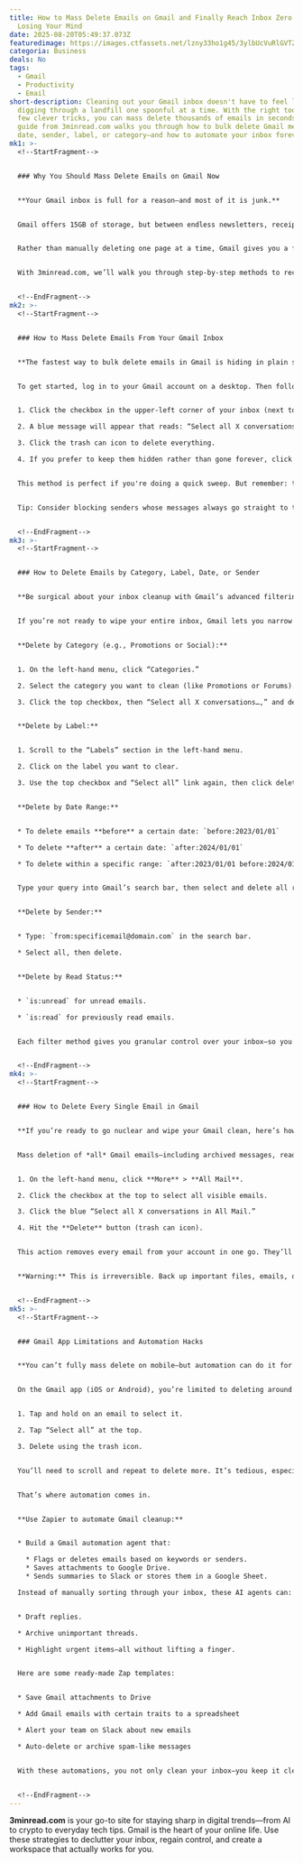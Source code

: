 ```yaml
---
title: How to Mass Delete Emails on Gmail and Finally Reach Inbox Zero Without
  Losing Your Mind
date: 2025-08-20T05:49:37.073Z
featuredimage: https://images.ctfassets.net/lzny33ho1g45/3ylbUcVuRlGVTZ085lwaqs/26638f311bdbd28fac37bf7d9e5a2347/gmail_hero.png?fm=avif&q=31&fit=thumb&w=1520&h=760
categoria: Business
deals: No
tags:
  - Gmail
  - Productivity
  - Email
short-description: Cleaning out your Gmail inbox doesn't have to feel like
  digging through a landfill one spoonful at a time. With the right tools and a
  few clever tricks, you can mass delete thousands of emails in seconds. This
  guide from 3minread.com walks you through how to bulk delete Gmail messages by
  date, sender, label, or category—and how to automate your inbox forever.
mk1: >-
  <!--StartFragment-->


  ### Why You Should Mass Delete Emails on Gmail Now


  **Your Gmail inbox is full for a reason—and most of it is junk.**


  Gmail offers 15GB of storage, but between endless newsletters, receipts, spam, and forgotten threads, that limit can fill up fast. When you hit storage capacity, you lose access to vital emails, attachments, and even Google Drive functions. Mass deleting is your quickest path to clarity—and possibly your only shot at ever seeing Inbox Zero.


  Rather than manually deleting one page at a time, Gmail gives you a few built-in tools that allow for mass deletion. The platform even offers filters so you can target only the types of emails you want to remove—like promotional junk, social updates, or ancient unread messages. And with some strategic filtering, you can clear out years of digital clutter in just a few clicks.


  With 3minread.com, we’ll walk you through step-by-step methods to reclaim your inbox, avoid future email overload, and build automations that do the work for you.


  <!--EndFragment-->
mk2: >-
  <!--StartFragment-->


  ### How to Mass Delete Emails From Your Gmail Inbox


  **The fastest way to bulk delete emails in Gmail is hiding in plain sight.**


  To get started, log in to your Gmail account on a desktop. Then follow this process:


  1. Click the checkbox in the upper-left corner of your inbox (next to the refresh icon). This selects all emails visible on the first page.

  2. A blue message will appear that reads: “Select all X conversations in Inbox.” Click it.

  3. Click the trash can icon to delete everything.

  4. If you prefer to keep them hidden rather than gone forever, click the archive icon instead.


  This method is perfect if you're doing a quick sweep. But remember: this only removes emails from the current folder. If you want to delete everything—including archived, labeled, or read messages—you’ll need to go deeper (keep reading for that).


  Tip: Consider blocking senders whose messages always go straight to the trash. It’ll save you effort down the road.


  <!--EndFragment-->
mk3: >-
  <!--StartFragment-->


  ### How to Delete Emails by Category, Label, Date, or Sender


  **Be surgical about your inbox cleanup with Gmail’s advanced filtering features.**


  If you’re not ready to wipe your entire inbox, Gmail lets you narrow down deletion by specific attributes. Here’s how to mass delete more selectively:


  **Delete by Category (e.g., Promotions or Social):**


  1. On the left-hand menu, click “Categories.”

  2. Select the category you want to clean (like Promotions or Forums).

  3. Click the top checkbox, then “Select all X conversations…,” and delete.


  **Delete by Label:**


  1. Scroll to the “Labels” section in the left-hand menu.

  2. Click on the label you want to clear.

  3. Use the top checkbox and “Select all” link again, then click delete.


  **Delete by Date Range:**


  * To delete emails **before** a certain date: `before:2023/01/01`

  * To delete **after** a certain date: `after:2024/01/01`

  * To delete within a specific range: `after:2023/01/01 before:2024/01/01`


  Type your query into Gmail’s search bar, then select and delete all results.


  **Delete by Sender:**


  * Type: `from:specificemail@domain.com` in the search bar.

  * Select all, then delete.


  **Delete by Read Status:**


  * `is:unread` for unread emails.

  * `is:read` for previously read emails.


  Each filter method gives you granular control over your inbox—so you can wipe only what you don’t need, without fear of losing the good stuff.


  <!--EndFragment-->
mk4: >-
  <!--StartFragment-->


  ### How to Delete Every Single Email in Gmail


  **If you’re ready to go nuclear and wipe your Gmail clean, here’s how to do it.**


  Mass deletion of *all* Gmail emails—including archived messages, read, unread, labeled, and promotional—can be done from the “All Mail” folder.


  1. On the left-hand menu, click **More** > **All Mail**.

  2. Click the checkbox at the top to select all visible emails.

  3. Click the blue “Select all X conversations in All Mail.”

  4. Hit the **Delete** button (trash can icon).


  This action removes every email from your account in one go. They’ll be moved to the Trash folder, where they’ll be permanently deleted after 30 days unless you empty it sooner.


  **Warning:** This is irreversible. Back up important files, emails, or attachments before you proceed.


  <!--EndFragment-->
mk5: >-
  <!--StartFragment-->


  ### Gmail App Limitations and Automation Hacks


  **You can’t fully mass delete on mobile—but automation can do it for you.**


  On the Gmail app (iOS or Android), you’re limited to deleting around 50 emails at a time:


  1. Tap and hold on an email to select it.

  2. Tap “Select all” at the top.

  3. Delete using the trash icon.


  You’ll need to scroll and repeat to delete more. It’s tedious, especially for inboxes with tens of thousands of emails.


  That’s where automation comes in.


  **Use Zapier to automate Gmail cleanup:**


  * Build a Gmail automation agent that:

    * Flags or deletes emails based on keywords or senders.
    * Saves attachments to Google Drive.
    * Sends summaries to Slack or stores them in a Google Sheet.

  Instead of manually sorting through your inbox, these AI agents can:


  * Draft replies.

  * Archive unimportant threads.

  * Highlight urgent items—all without lifting a finger.


  Here are some ready-made Zap templates:


  * Save Gmail attachments to Drive

  * Add Gmail emails with certain traits to a spreadsheet

  * Alert your team on Slack about new emails

  * Auto-delete or archive spam-like messages


  With these automations, you not only clean your inbox—you keep it clean, forever.


  <!--EndFragment-->
---
```

<!--StartFragment-->

**3minread.com** is your go-to site for staying sharp in digital trends—from AI to crypto to everyday tech tips. Gmail is the heart of your online life. Use these strategies to declutter your inbox, regain control, and create a workspace that actually works for you.

<!--EndFragment-->